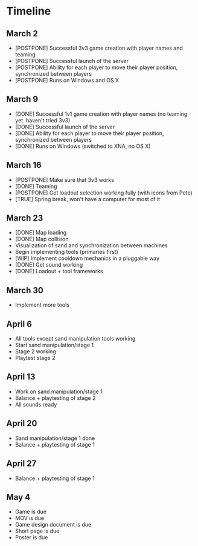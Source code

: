 Timeline
========

March 2
-------

* [POSTPONE] Successful 3v3 game creation with player names and teaming
* [POSTPONE] Successful launch of the server
* [POSTPONE] Ability for each player to move their player position, synchronized between players
* [POSTPONE] Runs on Windows and OS X

March 9
-------

* [DONE] Successful 1v1 game creation with player names (no teaming yet. haven't tried 3v3)
* [DONE] Successful launch of the server
* [DONE] Ability for each player to move their player position, synchronized between players
* [DONE] Runs on Windows (switched to XNA, no OS X)

March 16
--------

* [POSTPONE] Make sure that 3v3 works
* [DONE] Teaming
* [POSTPONE] Get loadout selection working fully (with icons from Pete)
* [TRUE] Spring break, won't have a computer for most of it

March 23
--------

* [DONE] Map loading
* [DONE] Map collision
* Visualization of sand and synchronization between machines
* Begin implementing tools (primaries first)
* [WIP] Implement cooldown mechanics in a pluggable way
* [DONE] Get sound working
* [DONE] Loadout + tool frameworks

March 30
--------

* Implement more tools

April 6
-------

* All tools except sand manipulation tools working
* Start sand manipulation/stage 1
* Stage 2 working
* Playtest stage 2

April 13
--------

* Work on sand manipulation/stage 1
* Balance + playtesting of stage 2
* All sounds ready

April 20
--------

* Sand manipulation/stage 1 done
* Balance + playtesting of stage 1

April 27
--------

* Balance + playtesting of stage 1

May 4
-----

* Game is due
* MOV is due
* Game design document is due
* Short page is due
* Poster is due